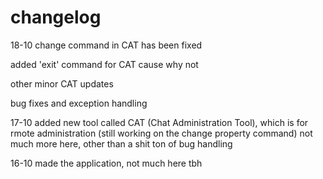 # changelog

18-10
change command in CAT has been fixed

added 'exit' command for CAT cause why not

other minor CAT updates

bug fixes and exception handling

17-10
added new tool called CAT (Chat Administration Tool), which is for rmote administration (still working on the change property command)
not much more here, other than a  shit ton of bug handling

16-10
made the application, not much here tbh
